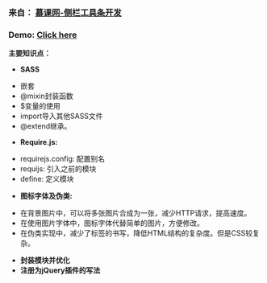 ### 来自： [慕课网-侧栏工具条开发](http://www.imooc.com/learn/425)

### Demo: [Click here](https://huanyouchen.github.io/demo/imooc/sidebarTools/pseudoClass-Sidebar/pseudoClass-sidebar.html)

**主要知识点：**
+ **SASS**
 - 嵌套
 - @mixin封装函数
 - $变量的使用
 - import导入其他SASS文件
 - @extend继承。
+ **Require.js:**   
 - requirejs.config: 配置别名
 - requijs: 引入之前的模块
 - define: 定义模块
+ **图标字体及伪类:**
 - 在背景图片中，可以将多张图片合成为一张，减少HTTP请求，提高速度。
 - 在使用图片字体中，图标字体代替简单的图片，方便修改。
 - 在伪类实现中，减少了标签的书写，降低HTML结构的复杂度。但是CSS较复杂。
+ **封装模块并优化**
+ **注册为jQuery插件的写法**

